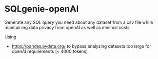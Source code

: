 # SQLgenie-openAI
Generate any SQL query you need about any dataset from a csv file while maintaining data privacy from openAI as well as minimal costs

Using 
- https://pandas.pydata.org/ to bypass analyzing datasets too large for openAI requirements (< 4000 tokens)

